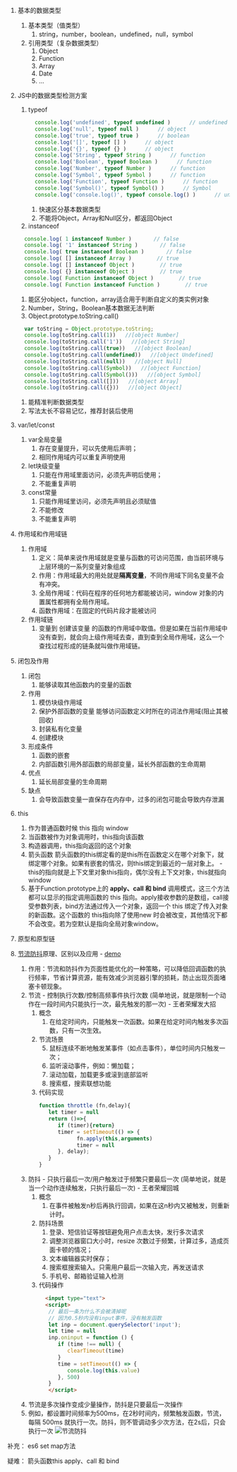 1. 基本的数据类型
   1. 基本类型（值类型）
      1. string，number，boolean，undefined，null，symbol
   2. 引用类型（复杂数据类型）
      1. Object
      2. Function
      3. Array
      4. Date
      5. ...
2. JS中的数据类型检测方案
   1. typeof
      ```js
        console.log('undefined', typeof undefined )      // undefined
        console.log('null', typeof null )      // object
        console.log('true', typeof true )      // boolean
        console.log('[]', typeof [] )      // object
        console.log('{}', typeof {} )      // object
        console.log('String', typeof String )      // function
        console.log('Boolean', typeof Boolean )      // function
        console.log('Number', typeof Number )      // function
        console.log('Symbol', typeof Symbol )      // function
        console.log('Function', typeof Function )      // function
        console.log('Symbol()', typeof Symbol() )      // Symbol
        console.log('console.log()', typeof console.log() )      // undefined
      ```
      1. 快速区分基本数据类型
      2. 不能将Object，Array和Null区分，都返回Object
    2. instanceof
      ```js
        console.log( 1 instanceof Number )       // false
        console.log( '1' instanceof String )       // false
        console.log( true instanceof Boolean )       // false
        console.log( [] instanceof Array )        // true
        console.log( [] instanceof Object )        // true
        console.log( {} instanceof Object )        // true
        console.log( Function instanceof Object )        // true
        console.log( Function instanceof Function )        // true
      ```
      1. 能区分object，function，array适合用于判断自定义的类实例对象
      2. Number，String，Boolean基本数据无法判断
    3. Object.prototype.toString.call()
      ```js
        var toString = Object.prototype.toString;
        console.log(toString.call(1))   //[object Number]
        console.log(toString.call('1'))   //[object String]
        console.log(toString.call(true))   //[object Boolean]
        console.log(toString.call(undefined))   //[object Undefined]
        console.log(toString.call(null))   //[object Null]
        console.log(toString.call(Symbol))   //[object Function]
        console.log(toString.call(Symbol()))   //[object Symbol]
        console.log(toString.call([]))   //[object Array]
        console.log(toString.call({}))   //[object Object]
      ```
      1. 能精准判断数据类型
      2. 写法太长不容易记忆，推荐封装后使用

2. var/let/const
   1. var全局变量
      1. 存在变量提升，可以先使用后声明；
      2. 相同作用域内可以重复声明使用
   2. let块级变量
      1. 只能在作用域里面访问，必须先声明后使用；
      2. 不能重复声明
   3. const常量
      1. 只能作用域里访问，必须先声明且必须赋值
      2. 不能修改
      3. 不能重复声明

3. 作用域和作用域链
   1. 作用域
      1. 定义：简单来说作用域就是变量与函数的可访问范围，由当前环境与上层环境的一系列变量对象组成
      2. 作用：作用域最大的用处就是**隔离变量**，不同作用域下同名变量不会有冲突。
      3. 全局作用域：代码在程序的任何地方都能被访问，window 对象的内置属性都拥有全局作用域。
      4. 函数作用域：在固定的代码片段才能被访问
   2. 作用域链
      1. 变量到 创建该变量 的函数的作用域中取值。但是如果在当前作用域中没有查到，就会向上级作用域去查，直到查到全局作用域，这么一个查找过程形成的链条就叫做作用域链。

4. 闭包及作用
   1. 闭包
      1. 能够读取其他函数内的变量的函数
   2. 作用
      1. 模仿块级作用域
      2. 保护外部函数的变量 能够访问函数定义时所在的词法作用域(阻止其被回收)
      3. 封装私有化变量
      4. 创建模块
   3. 形成条件
      1. 函数的嵌套
      2. 内部函数引用外部函数的局部变量，延长外部函数的生命周期
   4. 优点
      1. 延长局部变量的生命周期
   5. 缺点
      1. 会导致函数变量一直保存在内存中，过多的闭包可能会导致内存泄漏

5. this
   1. 作为普通函数时候 this 指向 window
   2. 当函数被作为对象调用时，this指向该函数
   3. 构造器调用，this指向返回的这个对象
   4. 箭头函数 箭头函数的this绑定看的是this所在函数定义在哪个对象下，就绑定哪个对象。如果有嵌套的情况，则this绑定到最近的一层对象上。 - this的指向就是上下文里对象this指向，偶尔没有上下文对象，this就指向window
   5. 基于Function.prototype上的 **apply、call 和 bind** 调用模式，这三个方法都可以显示的指定调用函数的 this 指向。apply接收参数的是数组，call接受参数列表，bind方法通过传入一个对象，返回一个 this 绑定了传入对象的新函数。这个函数的 this指向除了使用new 时会被改变，其他情况下都不会改变。若为空默认是指向全局对象window。

6. 原型和原型链
7. [节流防抖](https://zhuanlan.zhihu.com/p/466102509)原理、区别以及应用 - [demo](https://gitcdn.xiaodongxier.com/pages/20230314205738.html)
   1. 作用：节流和防抖作为页面性能优化的一种策略，可以降低回调函数的执行频率，节省计算资源，能有效减少浏览器引擎的损耗，防止出现页面堵塞卡顿现象。
   2. 节流 - 控制执行次数/控制高频事件执行次数 (简单地说，就是限制一个动作在一段时间内只能执行一次，最先触发的那一次) - 王者荣耀发大招
      1. 概念
         1. 在给定时间内，只能触发一次函数。如果在给定时间内触发多次函数，只有一次生效。
      2. 节流场景
         <!-- 1. scroll 事件，滚动加载更多
         2. input 框实时搜索并发送请求展示搜索联想下拉列表，每隔一秒发送一次请求
         3. 高频点击
         4. 表单重复提交 -->
         5. 鼠标连续不断地触发某事件（如点击事件），单位时间内只触发一次；
         6. 监听滚动事件，例如：懒加载；
         7. 滚动加载，加载更多或滚到底部监听
         8. 搜索框，搜索联想功能
      3. 代码实现
         ```js
         function throttle (fn,delay){
            let timer = null
            return ()=>{
               if (timer){return}
               timer = setTimeout(() => {
                     fn.apply(this,arguments)
                     timer = null
               }, delay);       
            }
         } 
         ```
   3. 防抖 - 只执行最后一次/用户触发过于频繁只要最后一次 (简单地说，就是 当一个动作连续触发，只执行最后一次) - 王者荣耀回城
      1. 概念
         1. 在事件被触发n秒后再执行回调，如果在这n秒内又被触发，则重新计时。
      2. 防抖场景
         <!-- 1. window触发resize的时候，不断的调整浏览器窗口大小会不断的触发这个事件，用防抖来让其只触发一次 -->
         1. 登录、短信验证等按钮避免用户点击太快，发行多次请求
         2. 调整浏览器窗口大小时，resize 次数过于频繁，计算过多，造成页面卡顿的情况；
         3. 文本编辑器实时保存；
         4. 搜索框搜索输入。只需用户最后一次输入完，再发送请求
         5. 手机号、邮箱验证输入检测
      3. 代码操作
         ```html
           <input type="text">
           <script>
            // 最后一条为什么不会被清掉呢
            // 因为0.5秒内没有input事件，没有触发函数
            let inp = document.querySelector('input');
            let time = null
            inp.oninput = function () {
               if (time !== null) {
                  clearTimeout(time)
               }
               time = setTimeout(() => {
                  console.log(this.value)
               }, 500)
            }
            </script>
         ```
   4. 节流是多次操作变成少量操作，防抖是只要最后一次操作
   5. 例如，都设置时间频率为500ms，在2秒时间内，频繁触发函数，节流，每隔 500ms 就执行一次。防抖，则不管调动多少次方法，在2s后，只会执行一次
      ![节流防抖](https://gitcdn.xiaodongxier.com/image/20230314215510.jpg)












补充：
es6
   set map方法

疑难：
箭头函数this
apply、call 和 bind